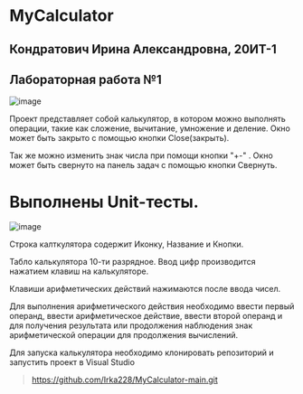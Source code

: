 # MyCalculator
## Кондратович Ирина Александровна, 20ИТ-1
## Лабораторная работа №1

![image](https://user-images.githubusercontent.com/118210558/201734439-d21b00f9-2e77-4374-8c43-48ca205a7ad9.png)


Проект представляет собой калькулятор, в котором можно выполнять операции, такие как сложение, вычитание, умножение и деление.
Окно может быть закрыто с помощью кнопки Close(закрыть).

Так же можно изменить знак числа при помощи кнопки "+-" .
Окно может быть свернуто на панель задач с помощью кнопки Свернуть.

# Выполнены Unit-тесты.

![image](https://user-images.githubusercontent.com/118210558/201734667-e6b9a9de-e7be-4090-999d-649f058ec38b.png)

Строка калткулятора содержит Иконку, Название и Кнопки.

Табло калькулятора 10-ти разрядное.
Ввод цифр производится нажатием клавиш на калькуляторе.

Клавиши арифметических действий нажимаются после ввода чисел.

Для выполнения арифметического действия необходимо ввести первый операнд, ввести арифметическое действие, ввести второй операнд и
для получения результата или продолжения наблюдения знак арифметической операции для продолжения вычислений.

Для запуска калькулятора необходимо клонировать репозиторий и запустить проект в Visual Studio
> https://github.com/Irka228/MyCalculator-main.git
